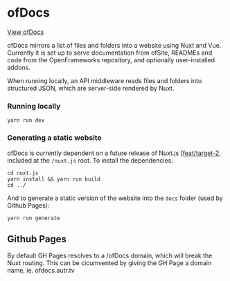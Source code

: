 # ofDocs

[View ofDocs](https://ofdocs.autr.tv)

ofDocs mirrors a list of files and folders into a website using Nuxt and Vue. Currently it is set up to serve documentation from ofSite, READMEs and code from the OpenFrameworks repository, and optionally user-installed addons. 

When running locally, an API middleware reads files and folders into structured JSON, which are server-side rendered by Nuxt.

### Running locally

```
yarn run dev
```

### Generating a static website

ofDocs is currently dependent on a future release of Nuxt.js [[feat/target-2](https://github.com/nuxt/nuxt.js/tree/feat/target-2), included at the `/nuxt.js` root. To install the dependencies:

```
cd nuxt.js
yarn install && yarn run build
cd ../
```

And to generate a static version of the website into the `docs` folder (used by Github Pages):

```
yarn run generate
```

## Github Pages

By default GH Pages resolves to a /ofDocs domain, which will break the Nuxt routing. This can be cicumvented by giving the GH Page a domain name, ie. ofdocs.autr.tv
